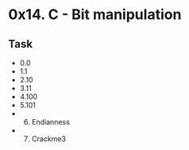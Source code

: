 # 0x14. C - Bit manipulation

## Task

* 0.0
* 1.1
* 2.10
* 3.11
* 4.100
* 5.101
* 6. Endianness
* 7. Crackme3
